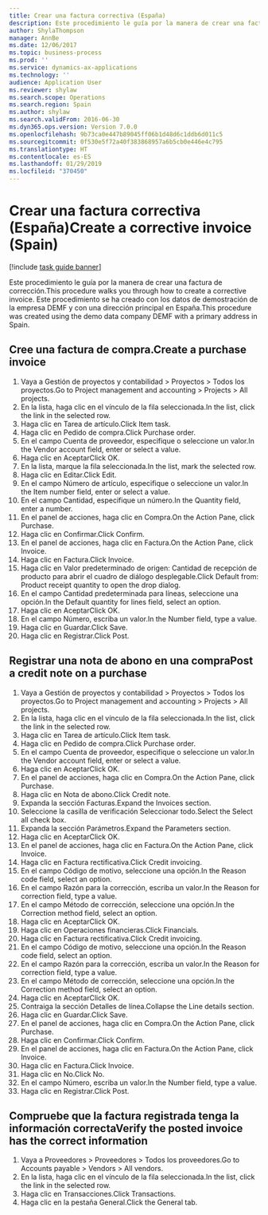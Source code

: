 ```yaml
---
title: Crear una factura correctiva (España)
description: Este procedimiento le guía por la manera de crear una factura de corrección.
author: ShylaThompson
manager: AnnBe
ms.date: 12/06/2017
ms.topic: business-process
ms.prod: ''
ms.service: dynamics-ax-applications
ms.technology: ''
audience: Application User
ms.reviewer: shylaw
ms.search.scope: Operations
ms.search.region: Spain
ms.author: shylaw
ms.search.validFrom: 2016-06-30
ms.dyn365.ops.version: Version 7.0.0
ms.openlocfilehash: 9b73ca0e447b89045ff06b1d48d6c1ddb6d011c5
ms.sourcegitcommit: 0f530e5f72a40f383868957a6b5cb0e446e4c795
ms.translationtype: HT
ms.contentlocale: es-ES
ms.lasthandoff: 01/29/2019
ms.locfileid: "370450"
---
```

# <a name="create-a-corrective-invoice-spain"></a><span data-ttu-id="749d8-103">Crear una factura correctiva (España)</span><span class="sxs-lookup"><span data-stu-id="749d8-103">Create a corrective invoice (Spain)</span></span>

[!include [task guide banner](../../includes/task-guide-banner.md)]

<span data-ttu-id="749d8-104">Este procedimiento le guía por la manera de crear una factura de corrección.</span><span class="sxs-lookup"><span data-stu-id="749d8-104">This procedure walks you through how to create a corrective invoice.</span></span> <span data-ttu-id="749d8-105">Este procedimiento se ha creado con los datos de demostración de la empresa DEMF y con una dirección principal en España.</span><span class="sxs-lookup"><span data-stu-id="749d8-105">This procedure was created using the demo data company DEMF with a primary address in Spain.</span></span>


## <a name="create-a-purchase-invoice"></a><span data-ttu-id="749d8-106">Cree una factura de compra.</span><span class="sxs-lookup"><span data-stu-id="749d8-106">Create a purchase invoice</span></span>
1. <span data-ttu-id="749d8-107">Vaya a Gestión de proyectos y contabilidad > Proyectos > Todos los proyectos.</span><span class="sxs-lookup"><span data-stu-id="749d8-107">Go to Project management and accounting > Projects > All projects.</span></span>
2. <span data-ttu-id="749d8-108">En la lista, haga clic en el vínculo de la fila seleccionada.</span><span class="sxs-lookup"><span data-stu-id="749d8-108">In the list, click the link in the selected row.</span></span>
3. <span data-ttu-id="749d8-109">Haga clic en Tarea de artículo.</span><span class="sxs-lookup"><span data-stu-id="749d8-109">Click Item task.</span></span>
4. <span data-ttu-id="749d8-110">Haga clic en Pedido de compra.</span><span class="sxs-lookup"><span data-stu-id="749d8-110">Click Purchase order.</span></span>
5. <span data-ttu-id="749d8-111">En el campo Cuenta de proveedor, especifique o seleccione un valor.</span><span class="sxs-lookup"><span data-stu-id="749d8-111">In the Vendor account field, enter or select a value.</span></span>
6. <span data-ttu-id="749d8-112">Haga clic en Aceptar</span><span class="sxs-lookup"><span data-stu-id="749d8-112">Click OK.</span></span>
7. <span data-ttu-id="749d8-113">En la lista, marque la fila seleccionada.</span><span class="sxs-lookup"><span data-stu-id="749d8-113">In the list, mark the selected row.</span></span>
8. <span data-ttu-id="749d8-114">Haga clic en Editar.</span><span class="sxs-lookup"><span data-stu-id="749d8-114">Click Edit.</span></span>
9. <span data-ttu-id="749d8-115">En el campo Número de artículo, especifique o seleccione un valor.</span><span class="sxs-lookup"><span data-stu-id="749d8-115">In the Item number field, enter or select a value.</span></span>
10. <span data-ttu-id="749d8-116">En el campo Cantidad, especifique un número.</span><span class="sxs-lookup"><span data-stu-id="749d8-116">In the Quantity field, enter a number.</span></span>
11. <span data-ttu-id="749d8-117">En el panel de acciones, haga clic en Compra.</span><span class="sxs-lookup"><span data-stu-id="749d8-117">On the Action Pane, click Purchase.</span></span>
12. <span data-ttu-id="749d8-118">Haga clic en Confirmar.</span><span class="sxs-lookup"><span data-stu-id="749d8-118">Click Confirm.</span></span>
13. <span data-ttu-id="749d8-119">En el panel de acciones, haga clic en Factura.</span><span class="sxs-lookup"><span data-stu-id="749d8-119">On the Action Pane, click Invoice.</span></span>
14. <span data-ttu-id="749d8-120">Haga clic en Factura.</span><span class="sxs-lookup"><span data-stu-id="749d8-120">Click Invoice.</span></span>
15. <span data-ttu-id="749d8-121">Haga clic en Valor predeterminado de origen: Cantidad de recepción de producto para abrir el cuadro de diálogo desplegable.</span><span class="sxs-lookup"><span data-stu-id="749d8-121">Click Default from: Product receipt quantity to open the drop dialog.</span></span>
16. <span data-ttu-id="749d8-122">En el campo Cantidad predeterminada para líneas, seleccione una opción.</span><span class="sxs-lookup"><span data-stu-id="749d8-122">In the Default quantity for lines field, select an option.</span></span>
17. <span data-ttu-id="749d8-123">Haga clic en Aceptar</span><span class="sxs-lookup"><span data-stu-id="749d8-123">Click OK.</span></span>
18. <span data-ttu-id="749d8-124">En el campo Número, escriba un valor.</span><span class="sxs-lookup"><span data-stu-id="749d8-124">In the Number field, type a value.</span></span>
19. <span data-ttu-id="749d8-125">Haga clic en Guardar.</span><span class="sxs-lookup"><span data-stu-id="749d8-125">Click Save.</span></span>
20. <span data-ttu-id="749d8-126">Haga clic en Registrar.</span><span class="sxs-lookup"><span data-stu-id="749d8-126">Click Post.</span></span>

## <a name="post-a-credit-note-on-a-purchase"></a><span data-ttu-id="749d8-127">Registrar una nota de abono en una compra</span><span class="sxs-lookup"><span data-stu-id="749d8-127">Post a credit note on a purchase</span></span>
1. <span data-ttu-id="749d8-128">Vaya a Gestión de proyectos y contabilidad > Proyectos > Todos los proyectos.</span><span class="sxs-lookup"><span data-stu-id="749d8-128">Go to Project management and accounting > Projects > All projects.</span></span>
2. <span data-ttu-id="749d8-129">En la lista, haga clic en el vínculo de la fila seleccionada.</span><span class="sxs-lookup"><span data-stu-id="749d8-129">In the list, click the link in the selected row.</span></span>
3. <span data-ttu-id="749d8-130">Haga clic en Tarea de artículo.</span><span class="sxs-lookup"><span data-stu-id="749d8-130">Click Item task.</span></span>
4. <span data-ttu-id="749d8-131">Haga clic en Pedido de compra.</span><span class="sxs-lookup"><span data-stu-id="749d8-131">Click Purchase order.</span></span>
5. <span data-ttu-id="749d8-132">En el campo Cuenta de proveedor, especifique o seleccione un valor.</span><span class="sxs-lookup"><span data-stu-id="749d8-132">In the Vendor account field, enter or select a value.</span></span>
6. <span data-ttu-id="749d8-133">Haga clic en Aceptar</span><span class="sxs-lookup"><span data-stu-id="749d8-133">Click OK.</span></span>
7. <span data-ttu-id="749d8-134">En el panel de acciones, haga clic en Compra.</span><span class="sxs-lookup"><span data-stu-id="749d8-134">On the Action Pane, click Purchase.</span></span>
8. <span data-ttu-id="749d8-135">Haga clic en Nota de abono.</span><span class="sxs-lookup"><span data-stu-id="749d8-135">Click Credit note.</span></span>
9. <span data-ttu-id="749d8-136">Expanda la sección Facturas.</span><span class="sxs-lookup"><span data-stu-id="749d8-136">Expand the Invoices section.</span></span>
10. <span data-ttu-id="749d8-137">Seleccione la casilla de verificación Seleccionar todo.</span><span class="sxs-lookup"><span data-stu-id="749d8-137">Select the Select all check box.</span></span>
11. <span data-ttu-id="749d8-138">Expanda la sección Parámetros.</span><span class="sxs-lookup"><span data-stu-id="749d8-138">Expand the Parameters section.</span></span>
12. <span data-ttu-id="749d8-139">Haga clic en Aceptar</span><span class="sxs-lookup"><span data-stu-id="749d8-139">Click OK.</span></span>
13. <span data-ttu-id="749d8-140">En el panel de acciones, haga clic en Factura.</span><span class="sxs-lookup"><span data-stu-id="749d8-140">On the Action Pane, click Invoice.</span></span>
14. <span data-ttu-id="749d8-141">Haga clic en Factura rectificativa.</span><span class="sxs-lookup"><span data-stu-id="749d8-141">Click Credit invoicing.</span></span>
15. <span data-ttu-id="749d8-142">En el campo Código de motivo, seleccione una opción.</span><span class="sxs-lookup"><span data-stu-id="749d8-142">In the Reason code field, select an option.</span></span>
16. <span data-ttu-id="749d8-143">En el campo Razón para la corrección, escriba un valor.</span><span class="sxs-lookup"><span data-stu-id="749d8-143">In the Reason for correction field, type a value.</span></span>
17. <span data-ttu-id="749d8-144">En el campo Método de corrección, seleccione una opción.</span><span class="sxs-lookup"><span data-stu-id="749d8-144">In the Correction method field, select an option.</span></span>
18. <span data-ttu-id="749d8-145">Haga clic en Aceptar</span><span class="sxs-lookup"><span data-stu-id="749d8-145">Click OK.</span></span>
19. <span data-ttu-id="749d8-146">Haga clic en Operaciones financieras.</span><span class="sxs-lookup"><span data-stu-id="749d8-146">Click Financials.</span></span>
20. <span data-ttu-id="749d8-147">Haga clic en Factura rectificativa.</span><span class="sxs-lookup"><span data-stu-id="749d8-147">Click Credit invoicing.</span></span>
21. <span data-ttu-id="749d8-148">En el campo Código de motivo, seleccione una opción.</span><span class="sxs-lookup"><span data-stu-id="749d8-148">In the Reason code field, select an option.</span></span>
22. <span data-ttu-id="749d8-149">En el campo Razón para la corrección, escriba un valor.</span><span class="sxs-lookup"><span data-stu-id="749d8-149">In the Reason for correction field, type a value.</span></span>
23. <span data-ttu-id="749d8-150">En el campo Método de corrección, seleccione una opción.</span><span class="sxs-lookup"><span data-stu-id="749d8-150">In the Correction method field, select an option.</span></span>
24. <span data-ttu-id="749d8-151">Haga clic en Aceptar</span><span class="sxs-lookup"><span data-stu-id="749d8-151">Click OK.</span></span>
25. <span data-ttu-id="749d8-152">Contraiga la sección Detalles de línea.</span><span class="sxs-lookup"><span data-stu-id="749d8-152">Collapse the Line details section.</span></span>
26. <span data-ttu-id="749d8-153">Haga clic en Guardar.</span><span class="sxs-lookup"><span data-stu-id="749d8-153">Click Save.</span></span>
27. <span data-ttu-id="749d8-154">En el panel de acciones, haga clic en Compra.</span><span class="sxs-lookup"><span data-stu-id="749d8-154">On the Action Pane, click Purchase.</span></span>
28. <span data-ttu-id="749d8-155">Haga clic en Confirmar.</span><span class="sxs-lookup"><span data-stu-id="749d8-155">Click Confirm.</span></span>
29. <span data-ttu-id="749d8-156">En el panel de acciones, haga clic en Factura.</span><span class="sxs-lookup"><span data-stu-id="749d8-156">On the Action Pane, click Invoice.</span></span>
30. <span data-ttu-id="749d8-157">Haga clic en Factura.</span><span class="sxs-lookup"><span data-stu-id="749d8-157">Click Invoice.</span></span>
31. <span data-ttu-id="749d8-158">Haga clic en No.</span><span class="sxs-lookup"><span data-stu-id="749d8-158">Click No.</span></span>
32. <span data-ttu-id="749d8-159">En el campo Número, escriba un valor.</span><span class="sxs-lookup"><span data-stu-id="749d8-159">In the Number field, type a value.</span></span>
33. <span data-ttu-id="749d8-160">Haga clic en Registrar.</span><span class="sxs-lookup"><span data-stu-id="749d8-160">Click Post.</span></span>

## <a name="verify-the-posted-invoice-has-the-correct-information"></a><span data-ttu-id="749d8-161">Compruebe que la factura registrada tenga la información correcta</span><span class="sxs-lookup"><span data-stu-id="749d8-161">Verify the posted invoice has the correct information</span></span>
1. <span data-ttu-id="749d8-162">Vaya a Proveedores > Proveedores > Todos los proveedores.</span><span class="sxs-lookup"><span data-stu-id="749d8-162">Go to Accounts payable > Vendors > All vendors.</span></span>
2. <span data-ttu-id="749d8-163">En la lista, haga clic en el vínculo de la fila seleccionada.</span><span class="sxs-lookup"><span data-stu-id="749d8-163">In the list, click the link in the selected row.</span></span>
3. <span data-ttu-id="749d8-164">Haga clic en Transacciones.</span><span class="sxs-lookup"><span data-stu-id="749d8-164">Click Transactions.</span></span>
4. <span data-ttu-id="749d8-165">Haga clic en la pestaña General.</span><span class="sxs-lookup"><span data-stu-id="749d8-165">Click the General tab.</span></span>

